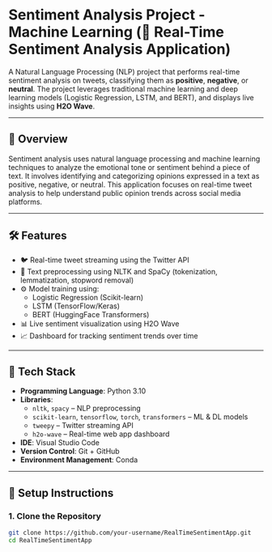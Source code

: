 # Sentiment Analysis Project - Machine Learning (🧠 Real-Time Sentiment Analysis Application)

A Natural Language Processing (NLP) project that performs real-time sentiment analysis on tweets, classifying them as **positive**, **negative**, or **neutral**. The project leverages traditional machine learning and deep learning models (Logistic Regression, LSTM, and BERT), and displays live insights using **H2O Wave**.

---

## 📌 Overview

Sentiment analysis uses natural language processing and machine learning techniques to analyze the emotional tone or sentiment behind a piece of text. It involves identifying and categorizing opinions expressed in a text as positive, negative, or neutral. This application focuses on real-time tweet analysis to help understand public opinion trends across social media platforms.

---

## 🛠️ Features

- 🐦 Real-time tweet streaming using the Twitter API
- 🧹 Text preprocessing using NLTK and SpaCy (tokenization, lemmatization, stopword removal)
- ⚙️ Model training using:
  - Logistic Regression (Scikit-learn)
  - LSTM (TensorFlow/Keras)
  - BERT (HuggingFace Transformers)
- 📊 Live sentiment visualization using H2O Wave
- 📈 Dashboard for tracking sentiment trends over time

---

## 🧪 Tech Stack

- **Programming Language**: Python 3.10
- **Libraries**:
  - `nltk`, `spacy` – NLP preprocessing
  - `scikit-learn`, `tensorflow`, `torch`, `transformers` – ML & DL models
  - `tweepy` – Twitter streaming API
  - `h2o-wave` – Real-time web app dashboard
- **IDE**: Visual Studio Code
- **Version Control**: Git + GitHub
- **Environment Management**: Conda

---

## 🔧 Setup Instructions

### 1. Clone the Repository
```bash
git clone https://github.com/your-username/RealTimeSentimentApp.git
cd RealTimeSentimentApp
